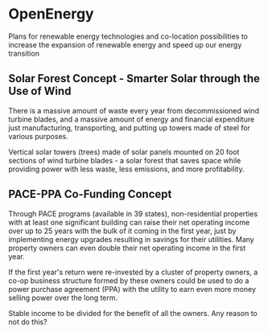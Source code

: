 # OpenEnergy
Plans for renewable energy technologies and co-location possibilities to increase the expansion of renewable energy and speed up our energy transition

## Solar Forest Concept - Smarter Solar through the Use of Wind

There is a massive amount of waste every year from decommissioned wind turbine blades, and a massive amount of energy and financial expenditure just manufacturing, transporting, and putting up towers made of steel for various purposes.

Vertical solar towers (trees) made of solar panels mounted on 20 foot sections of wind turbine blades - a solar forest that saves space while providing power with less waste, less emissions, and more profitability.

## PACE-PPA Co-Funding Concept

Through PACE programs (available in 39 states), non-residential properties with at least one significant building can raise their net operating income over up to 25 years with the bulk of it coming in the first year, just by implementing energy upgrades resulting in savings for their utilities. Many property owners can even double their net operating income in the first year. 

If the first year's return were re-invested by a cluster of property owners, a co-op business structure formed by these owners could be used to do a power purchase agreement (PPA) with the utility to earn even more money selling power over the long term. 

Stable income to be divided for the benefit of all the owners. Any reason to not do this?
